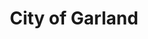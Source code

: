 ---
title: City of Garland
state: Texas
description: The data is supplied by the City of Garland.
logo: https://upload.wikimedia.org/wikipedia/en/thumb/9/95/GarlandLogo.png/500px-GarlandLogo.png
---